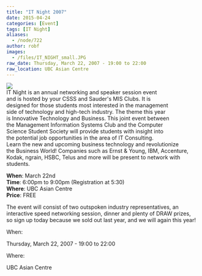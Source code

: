 ```yaml
---
title: "IT Night 2007"
date: 2015-04-24
categories: [Event]
tags: [IT Night]
aliases:
  - /node/722
author: robf
images:
  - /files/IT_NIGHT_small.JPG
raw_date: Thursday, March 22, 2007 - 19:00 to 22:00
raw_location: UBC Asian Centre
---
```


[![](/files/IT_NIGHT_small.JPG)](/files/IT_NIGHT.JPG)  
IT Night is an annual networking and speaker session event  
and is hosted by your CSSS and Sauder's MIS Clubs. It is  
designed for those students most interested in the management  
side of technology and high-tech industry. The theme this year  
is Innovative Technology and Business. This joint event between  
the Management Information Systems Club and the Computer  
Science Student Society will provide students with insight into  
the potential job opportunities in the area of IT Consulting.  
Learn the new and upcoming business technology and revolutionize  
the Business World! Companies such as Ernst & Young, IBM, Accenture,  
Kodak, ngrain, HSBC, Telus and more will be present to network with  
students.

**When**: March 22nd  
**Time**: 6:00pm to 9:00pm (Registration at 5:30)  
**Where**: UBC Asian Centre  
**Price**: FREE

The event will consist of two outspoken industry representatives, an  
interactive speed networking session, dinner and plenty of DRAW prizes,  
so sign up today because we sold out last year, and we will again this year!

When: 

Thursday, March 22, 2007 - 19:00 to 22:00

Where: 

UBC Asian Centre
